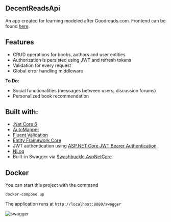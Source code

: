 ## DecentReadsApi
An app created for learning modeled after Goodreads.com.
Frontend can be found [here](https://github.com/ravvvck/DecentReadsFrontend).

## Features
- CRUD operations for books, authors and user entities
- Authorization is persisted using JWT and refresh tokens
- Validation for every request
- Global error handling middleware

 **To Do:**
- Social functionalities (messages between users, discussion forums)
- Personalized book recommendation 

## Built with:
- [.Net Core 6](https://dotnet.microsoft.com/en-us/download/dotnet/6.0)
- [AutoMapper](http://automapper.org)
- [Fluent Validation](https://github.com/JeremySkinner/FluentValidation)
- [Entity Framework Core](https://docs.microsoft.com/en-us/ef/) 
- JWT authentication using [ASP.NET Core JWT Bearer Authentication](https://github.com/aspnet/Security/tree/master/src/Microsoft.AspNetCore.Authentication.JwtBearer).
- [NLog](https://nlog-project.org/)
- Built-in Swagger via [Swashbuckle.AspNetCore](https://github.com/domaindrivendev/Swashbuckle.AspNetCore)

## Docker
You can start this project with the command
```console
docker-compose up
```
The application runs at `http://localhost:8080/swagger`

![swagger](https://user-images.githubusercontent.com/73526574/202506785-faa42acc-2f37-4c7c-80d8-ccdd5de2e598.png)



